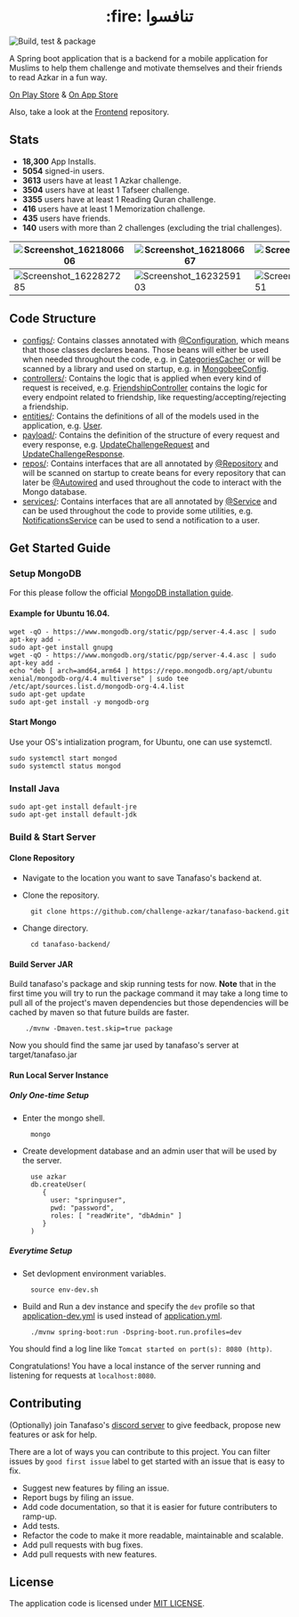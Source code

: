 <h1 align="center">:fire: تنافسوا</h1>

![Build, test & package](https://github.com/challenge-azkar/azkar-api/workflows/CI/badge.svg?branch=master)

A Spring boot application that is a backend for a mobile application for Muslims to help them challenge and motivate themselves and their friends to read Azkar in a fun way.

[On Play Store](https://play.google.com/store/apps/details?id=com.tanafaso.azkar) & [On App Store](https://apps.apple.com/us/app/تنافسوا/id1564309117?platform=iphone)

Also, take a look at the [Frontend](https://github.com/challenge-azkar/tanafaso-frontend) repository.

## Stats
- **18,300** App Installs.
- **5054** signed-in users.
- **3613** users have at least 1 Azkar challenge.
- **3504** users have at least 1 Tafseer challenge.
- **3355** users have at least 1 Reading Quran challenge.
- **416** users have at least 1 Memorization challenge.
- **435** users have friends.
- **140** users with more than 2 challenges (excluding the trial challenges).

| ![Screenshot_1621806606](https://user-images.githubusercontent.com/13997703/122512358-07424a00-d009-11eb-8157-623b728dea03.jpeg) | ![Screenshot_1621806667](https://user-images.githubusercontent.com/13997703/122512360-07dae080-d009-11eb-9302-f5b096192161.jpeg) | ![Screenshot_1621806734](https://user-images.githubusercontent.com/13997703/122512364-08737700-d009-11eb-8722-b2542ed85f60.jpeg) |
|-|-|-|
| ![Screenshot_1622827285](https://user-images.githubusercontent.com/13997703/122512367-090c0d80-d009-11eb-98f4-8c187d30e81e.jpeg) | ![Screenshot_1623259103](https://user-images.githubusercontent.com/13997703/122512368-09a4a400-d009-11eb-9b31-f3d02aed4a0e.png) | ![Screenshot_1623334651](https://user-images.githubusercontent.com/13997703/122512371-09a4a400-d009-11eb-8406-60536604d5f7.png) |

## Code Structure
- [configs/](https://github.com/challenge-azkar/tanafaso-backend/tree/master/src/main/java/com/azkar/configs): Contains classes annotated with  [@Configuration](https://docs.spring.io/spring-framework/docs/current/javadoc-api/org/springframework/context/annotation/Configuration.html), which means that those classes declares beans. Those beans will either be used when needed throughout the code, e.g. in [CategoriesCacher](https://github.com/challenge-azkar/tanafaso-backend/blob/master/src/main/java/com/azkar/configs/CategoriesCacher.java) or will be scanned by a library and used on startup, e.g. in [MongobeeConfig](https://github.com/challenge-azkar/tanafaso-backend/blob/master/src/main/java/com/azkar/configs/MongobeeConfig.java).
- [controllers/](https://github.com/challenge-azkar/tanafaso-backend/tree/master/src/main/java/com/azkar/controllers): Contains the logic that is applied when every kind of request is received, e.g. [FriendshipController](https://github.com/challenge-azkar/tanafaso-backend/blob/master/src/main/java/com/azkar/controllers/FriendshipController.java) contains the logic for every endpoint related to friendship, like requesting/accepting/rejecting a friendship.
- [entities/](https://github.com/challenge-azkar/tanafaso-backend/tree/master/src/main/java/com/azkar/entities): Contains the definitions of all of the models used in the application, e.g. [User](https://github.com/challenge-azkar/tanafaso-backend/blob/master/src/main/java/com/azkar/entities/User.java). 
- [payload/](https://github.com/challenge-azkar/tanafaso-backend/tree/master/src/main/java/com/azkar/payload): Contains the definition of the structure of every request and every response, e.g. [UpdateChallengeRequest](https://github.com/challenge-azkar/tanafaso-backend/blob/master/src/main/java/com/azkar/payload/challengecontroller/requests/UpdateChallengeRequest.java) and [UpdateChallengeResponse](https://github.com/challenge-azkar/tanafaso-backend/blob/master/src/main/java/com/azkar/payload/challengecontroller/responses/UpdateChallengeResponse.java).
- [repos/](https://github.com/challenge-azkar/tanafaso-backend/tree/master/src/main/java/com/azkar/repos): Contains interfaces that are all annotated by [@Repository](https://docs.spring.io/spring-framework/docs/current/javadoc-api/org/springframework/stereotype/Repository.html) and will be scanned on startup to create beans for every repository that can later be [@Autowired](https://docs.spring.io/spring-framework/docs/current/javadoc-api/org/springframework/beans/factory/annotation/Autowired.html) and used throughout the code to interact with the Mongo database.
- [services/](https://github.com/challenge-azkar/tanafaso-backend/tree/master/src/main/java/com/azkar/services): Contains interfaces that are all annotated by [@Service](https://docs.spring.io/spring-framework/docs/current/javadoc-api/org/springframework/stereotype/Service.html) and can be used throughout the code to provide some utilities, e.g. [NotificationsService](https://github.com/challenge-azkar/tanafaso-backend/blob/master/src/main/java/com/azkar/services/NotificationsService.java) can be used to send a notification to a user.

## Get Started Guide
### Setup MongoDB
For this please follow the official [MongoDB installation guide](https://docs.mongodb.com/manual/installation/).
#### Example for Ubuntu 16.04.
    wget -qO - https://www.mongodb.org/static/pgp/server-4.4.asc | sudo apt-key add -
    sudo apt-get install gnupg
    wget -qO - https://www.mongodb.org/static/pgp/server-4.4.asc | sudo apt-key add -
    echo "deb [ arch=amd64,arm64 ] https://repo.mongodb.org/apt/ubuntu xenial/mongodb-org/4.4 multiverse" | sudo tee /etc/apt/sources.list.d/mongodb-org-4.4.list
    sudo apt-get update
    sudo apt-get install -y mongodb-org
    
#### Start Mongo
Use your OS's intialization program, for Ubuntu, one can use systemctl.

    sudo systemctl start mongod
    sudo systemctl status mongod

### Install Java

    sudo apt-get install default-jre
    sudo apt-get install default-jdk

### Build & Start Server
#### Clone Repository
- Navigate to the location you want to save Tanafaso's backend at.
- Clone the repository.
 
        git clone https://github.com/challenge-azkar/tanafaso-backend.git
- Change directory.

        cd tanafaso-backend/
#### Build Server JAR
 Build tanafaso's package and skip running tests for now. **Note** that in the first time you will try to run the package command it may take a long time to pull all of the project's maven dependencies but those dependencies will be cached by maven so that future builds are faster.

        ./mvnw -Dmaven.test.skip=true package
Now you should find the same jar used by tanafaso's server at target/tanafaso.jar
 
#### Run Local Server Instance
##### Only One-time Setup
- Enter the mongo shell.

        mongo
- Create development database and an admin user that will be used by the server.

        use azkar
        db.createUser(
           {
             user: "springuser",
             pwd: "password",
             roles: [ "readWrite", "dbAdmin" ]
           }
        )
##### Everytime Setup
- Set devlopment environment variables.

        source env-dev.sh
- Build and Run a dev instance and specify the `dev` profile so that [application-dev.yml](https://github.com/challenge-azkar/tanafaso-backend/blob/master/src/main/resources/application-dev.yml) is used instead of [application.yml](https://github.com/challenge-azkar/tanafaso-backend/blob/master/src/main/resources/application.yml).

        ./mvnw spring-boot:run -Dspring-boot.run.profiles=dev

You should find a log line like `Tomcat started on port(s): 8080 (http)`.

Congratulations! You have a local instance of the server running and listening for requests at `localhost:8080`.

## Contributing
(Optionally) join Tanafaso's [discord server](https://discord.gg/qcAupBDp) to give feedback, propose new features or ask for help.

There are a lot of ways you can contribute to this project. You can filter issues by `good first issue` label to get started with an issue that is easy to fix.
- Suggest new features by filing an issue.
- Report bugs by filing an issue.
- Add code documentation, so that it is easier for future contributers to ramp-up.
- Add tests.
- Refactor the code to make it more readable, maintainable and scalable.
- Add pull requests with bug fixes.
- Add pull requests with new features.

## License
The application code is licensed under [MIT LICENSE](https://github.com/challenge-azkar/tanafaso-backend/blob/master/LICENSE.md).
